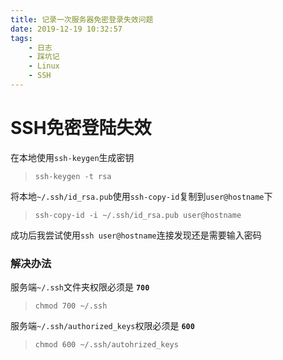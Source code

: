 ```yaml
---
title: 记录一次服务器免密登录失效问题
date: 2019-12-19 10:32:57
tags:
    - 日志
    - 踩坑记
    - Linux
    - SSH
---
```

# SSH免密登陆失效
在本地使用`ssh-keygen`生成密钥  
> `ssh-keygen -t rsa`

将本地`~/.ssh/id_rsa.pub`使用`ssh-copy-id`复制到`user@hostname`下  
> `ssh-copy-id -i ~/.ssh/id_rsa.pub user@hostname`

成功后我尝试使用`ssh user@hostname`连接发现还是需要输入密码

### 解决办法
服务端`~/.ssh`文件夹权限必须是 **`700`**  
> `chmod 700 ~/.ssh`  

服务端`~/.ssh/authorized_keys`权限必须是 **`600`**  
> `chmod 600 ~/.ssh/autohrized_keys`  
